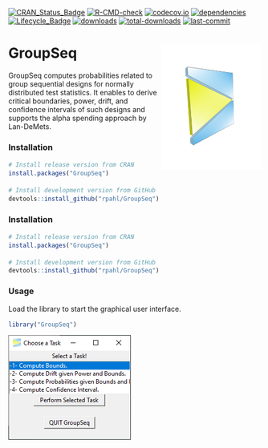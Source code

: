
<!-- README.md is generated from README.Rmd. Please edit that file -->
<!-- badges: start -->

[![CRAN_Status_Badge](https://www.r-pkg.org/badges/version/GroupSeq)](https://cran.r-project.org/package=GroupSeq)
[![R-CMD-check](https://github.com/rpahl/GroupSeq/workflows/R-CMD-check/badge.svg)](https://github.com/rpahl/GroupSeq/actions)
[![codecov.io](https://codecov.io/github/rpahl/GroupSeq/coverage.svg?branch=master)](https://codecov.io/github/rpahl/GroupSeq?branch=master)
[![dependencies](https://tinyverse.netlify.com/badge/GroupSeq)](https://CRAN.R-project.org/package=GroupSeq)
[![Lifecycle_Badge](https://img.shields.io/badge/lifecycle-stable-green.svg)](https://cran.r-project.org/package=GroupSeq)
[![downloads](https://cranlogs.r-pkg.org/badges/GroupSeq?color=3aa9e8)](https://www.r-pkg.org:443/pkg/GroupSeq)
[![total-downloads](http://cranlogs.r-pkg.org/badges/grand-total/GroupSeq)](https://cran.r-project.org/package=GroupSeq)
[![last-commit](https://img.shields.io/github/last-commit/rpahl/GroupSeq)](https://cran.r-project.org/package=GroupSeq)

<!-- badges: end -->

# GroupSeq <img src="man/figures/logo3D.png" align="right" width="200" height="250"/>

GroupSeq computes probabilities related to group sequential designs for
normally distributed test statistics. It enables to derive critical
boundaries, power, drift, and confidence intervals of such designs and
supports the alpha spending approach by Lan-DeMets.

### Installation

``` r
# Install release version from CRAN
install.packages("GroupSeq")

# Install development version from GitHub
devtools::install_github("rpahl/GroupSeq")
```

### Installation

``` r
# Install release version from CRAN
install.packages("GroupSeq")

# Install development version from GitHub
devtools::install_github("rpahl/GroupSeq")
```

### Usage

Load the library to start the graphical user interface.

``` r
library("GroupSeq")
```

<img src="man/figures/menu-after-load.png" align="left"/>
